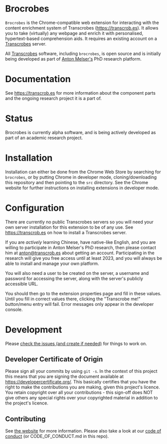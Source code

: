 Brocrobes
=========

`Brocrobes` is the Chrome-compatible web extension for interacting with the content enrichment system of Transcrobes (https://transcrob.es). It allows you to take (virtually) any webpage and enrich it with personalised, hypertext-based comprehension aids. It requires an existing account on a [Transcrobes](https://transcrob.es) server. 

All [Transcrobes](https://transcrob.es) software, including `brocrobes`, is open source and is initially being developed as part of [Anton Melser's](https://scholars.cityu.edu.hk/en/persons/david-anton-melser\(f4f05196-8023-4854-801a-e29947855cfe\).html) PhD research platform.

Documentation
=============
See https://transcrob.es for more information about the component parts and the ongoing research project it is a part of.

Status
======
Brocrobes is currently alpha software, and is being actively developed as part of an academic research project.

Installation
============

Installation can either be done from the Chrome Web Store by searching for `brocrobes`, or by putting Chrome in developer mode, cloning/downloading this repository and then pointing to the `src` directory. See the Chrome website for further instructions on installing extensions in developer mode.

Configuration
=============

There are currently no public Transcrobes servers so you will need your own server installation for this extension to be of any use. See https://transcrob.es on how to install a Transcrobes server.

If you are *actively* learning Chinese, have native-like English, and you are willing to participate in Anton Melser's PhD research, then please contact him at anton@transcrob.es about getting an account. Participating in the research will give you free access until at least 2023, and you will always be able to install and manage your own platform.

You will also need a user to be created on the server, a username and password for accessing the server, along with the server's publicly accessible URL.

You should then go to the extension properties page and fill in these values. Until you fill in correct values there, clicking the "Transcrobe me!" button/menu entry will fail. Error messages only appear in the developer console.

Development
===========
Please [check the issues (and create if needed)](https://gitlab.com/transcrobes/brocrobes/issues) for things to work on.

## Developer Certificate of Origin
Please sign all your commits by using `git -s`. In the context of this project this means that you are signing the document available at https://developercertificate.org/. This basically certifies that you have the right to make the contributions you are making, given this project's licence. You retain copyright over all your contributions - this sign-off does NOT give others any special rights over your copyrighted material in addition to the project's licence.

## Contributing
See [the website](https://transcrob.es/page/contribute) for more information. Please also take a look at our [code of conduct](https://transcrob.es/page/code_of_conduct) (or CODE\_OF\_CONDUCT.md in this repo).
